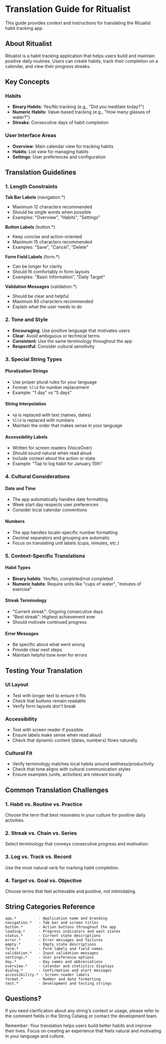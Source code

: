 # Translation Guide for Ritualist

This guide provides context and instructions for translating the Ritualist habit tracking app.

## About Ritualist

Ritualist is a habit tracking application that helps users build and maintain positive daily routines. Users can create habits, track their completion on a calendar, and view their progress streaks.

## Key Concepts

### Habits
- **Binary Habits**: Yes/No tracking (e.g., "Did you meditate today?")
- **Numeric Habits**: Value-based tracking (e.g., "How many glasses of water?")
- **Streaks**: Consecutive days of habit completion

### User Interface Areas
- **Overview**: Main calendar view for tracking habits
- **Habits**: List view for managing habits
- **Settings**: User preferences and configuration

## Translation Guidelines

### 1. Length Constraints

**Tab Bar Labels** (navigation.*)
- Maximum 12 characters recommended
- Should be single words when possible
- Examples: "Overview", "Habits", "Settings"

**Button Labels** (button.*)
- Keep concise and action-oriented
- Maximum 15 characters recommended
- Examples: "Save", "Cancel", "Delete"

**Form Field Labels** (form.*)
- Can be longer for clarity
- Should fit comfortably in form layouts
- Examples: "Basic Information", "Daily Target"

**Validation Messages** (validation.*)
- Should be clear and helpful
- Maximum 80 characters recommended
- Explain what the user needs to do

### 2. Tone and Style

- **Encouraging**: Use positive language that motivates users
- **Clear**: Avoid ambiguous or technical terms
- **Consistent**: Use the same terminology throughout the app
- **Respectful**: Consider cultural sensitivity

### 3. Special String Types

#### Pluralization Strings
- Use proper plural rules for your language
- Format: `%lld` for number replacement
- Example: "1 day" vs "5 days"

#### String Interpolation
- `%@` is replaced with text (names, dates)
- `%lld` is replaced with numbers
- Maintain the order that makes sense in your language

#### Accessibility Labels
- Written for screen readers (VoiceOver)
- Should sound natural when read aloud
- Include context about the action or state
- Example: "Tap to log habit for January 15th"

### 4. Cultural Considerations

#### Date and Time
- The app automatically handles date formatting
- Week start day respects user preferences
- Consider local calendar conventions

#### Numbers
- The app handles locale-specific number formatting
- Decimal separators and grouping are automatic
- Focus on translating unit labels (cups, minutes, etc.)

### 5. Context-Specific Translations

#### Habit Types
- **Binary habits**: Yes/No, completed/not completed
- **Numeric habits**: Require units like "cups of water", "minutes of exercise"

#### Streak Terminology
- "Current streak": Ongoing consecutive days
- "Best streak": Highest achievement ever
- Should motivate continued progress

#### Error Messages
- Be specific about what went wrong
- Provide clear next steps
- Maintain helpful tone even for errors

## Testing Your Translation

### UI Layout
- Test with longer text to ensure it fits
- Check that buttons remain readable
- Verify form layouts don't break

### Accessibility
- Test with screen reader if possible
- Ensure labels make sense when read aloud
- Check that dynamic content (dates, numbers) flows naturally

### Cultural Fit
- Verify terminology matches local habits around wellness/productivity
- Check that tone aligns with cultural communication styles
- Ensure examples (units, activities) are relevant locally

## Common Translation Challenges

### 1. Habit vs. Routine vs. Practice
Choose the term that best resonates in your culture for positive daily activities.

### 2. Streak vs. Chain vs. Series
Select terminology that conveys consecutive progress and motivation.

### 3. Log vs. Track vs. Record
Use the most natural verb for marking habit completion.

### 4. Target vs. Goal vs. Objective
Choose terms that feel achievable and positive, not intimidating.

## String Categories Reference

```
app.*          - Application name and branding
navigation.*   - Tab bar and screen titles
button.*       - Action buttons throughout the app
loading.*      - Progress indicators and wait states
status.*       - Current state descriptions
error.*        - Error messages and failures
empty.*        - Empty state descriptions
form.*         - Form labels and field names
validation.*   - Input validation messages
settings.*     - User preference options
day.*          - Day names and abbreviations
overview.*     - Calendar and statistics displays
dialog.*       - Confirmation and alert messages
accessibility.* - Screen reader labels
format.*       - Number and date formatting
test.*         - Development and testing strings
```

## Questions?

If you need clarification about any string's context or usage, please refer to the comment fields in the String Catalog or contact the development team.

Remember: Your translation helps users build better habits and improve their lives. Focus on creating an experience that feels natural and motivating in your language and culture.